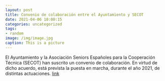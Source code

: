 ```yaml
---
layout: post
title: Convenio de colaboración entre el Ayuntamiento y SECOT
date: 2021-04-06 10:00:15
categories: uncategorized
tags:
- random
image: /img/image.jpg
caption: This is a picture
---
```

El Ayuntamiento y la Asociación Seniors Españoles para la Cooperación Técnica (SECOT) han suscrito un convenio de colaboración. En virtud de dicho acuerdo, está prevista la puesta en marcha, durante el año 2021, de distintas actuaciones.   [link](https://www.ayto-villacanada.es/noticias/convenio-de-colaboracion-entre-el-ayuntamiento-y-secot/)
